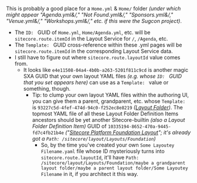 This is probably a good place for a `Home.yml` & `Home/` folder _(under which might appear "Agenda.yml&/," "Not Found.yml&/," "Sponsors.yml&/," "Venue.yml&/," "Workshops.yml&/," etc. if this were the Sugcon project)_.

* The `ID: ` GUID of `Home.yml`, `Home/Agenda.yml`, etc. will be `sitecore.route.itemId` in the Layout Service for `/`, `/Agenda`, etc.
* The `Template: ` GUID cross-reference within these .yml pages will be `sitecore.route.itemId` in the corresponding Layout Service data.
* I still have to figure out where `sitecore.route.layoutId` value comes from.
    * It looks like `e4e11508-04a4-4b0b-a263-5201f811c9cd` is another magic SXA GUID that your own layout YAML files _(e.g. whose `ID: ` GUID that you set appears here)_ can use as a `Template: ` value or something, though.
        * Tip:  to clump your own layout YAML files within the authoring UI, you can give them a parent, grandparent, etc. whose `Template: ` is `93227c5d-4fef-474d-94c0-f252ec8e8219` _([Layout Folder](https://github.com/Sitecore/Sitecore.Rocks/blob/master/src/Sitecore.Rocks/id.xml))_.  The topmost YAML file of all these Layout Folder Definition Items ancestors should be yet another Sitecore-builtin _(also a Layout Folder Definition Item)_ GUID of `10335194-8652-470a-9445-fd7c4fb21b4e` _("[Sitecore Platform Foundation Layout](https://github.com/Sitecore/Sitecore.Demo.Platform/blob/1691cebd27decf4c2a52f39670109325643caea7/src/items/Foundation.Serialization.Foundation.Layout/Foundation.yml#L4)"; it's already got a `Path: /sitecore/layout/Layouts/Foundation`)_
            * So, by the time you've created your own `Some Layoutey Filename.yaml` file whose ID mysteriously turns into `sitecore.route.layoutId`, it'll have `Path: /sitecore/layout/Layouts/Foundation/maybe a grandparent layout folder/maybe a parent layout folder/Some Layoutey Filename` in it, if you architect it this way.
